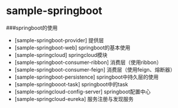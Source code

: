 # sample-springboot
###springboot的使用

* [sample-springboot-provider] 提供层
* [sample-springboot-web] springboot的基本使用
* [sample-springcloud] springcloud模块
* [sample-springboot-consumer-ribbon] 消费层（使用ribbon）
* [sample-springboot-consumer-feign] 消费层（使用feign、熔断器）
* [sample-springboot-persistence] springboot中持久层的使用
* [sample-springbooot-task] springboot中的task
* [sample-springcloud-config-server] springboot配置中心
* [sample-springcloud-eureka] 服务注册与发现服务
